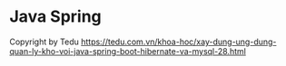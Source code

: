 # Java Spring

Copyright by Tedu https://tedu.com.vn/khoa-hoc/xay-dung-ung-dung-quan-ly-kho-voi-java-spring-boot-hibernate-va-mysql-28.html
